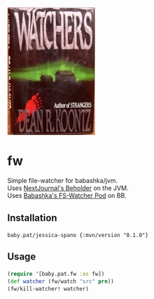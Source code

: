 [<img src="resources/fw_logo.jpg" alt="fw" width="200px">](https://fw.pat.baby)

# fw
Simple file-watcher for babashka/jvm.    
Uses [NextJournal's Beholder](https://github.com/nextjournal/beholder) on the JVM.   
Uses [Babashka's FS-Watcher Pod](https://github.com/babashka/pod-babashka-fswatcher) on BB.

## Installation

```baby.pat/jessica-spano {:mvn/version "0.1.0"}```

## Usage

```clojure
(require '[baby.pat.fw :as fw])
(def watcher (fw/watch "src" prn))
(fw/kill-watcher! watcher)
```

